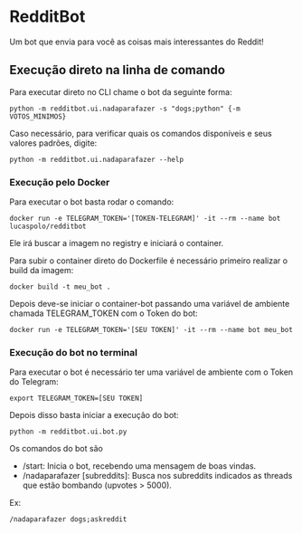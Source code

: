 # RedditBot

Um bot que envia para você as coisas mais interessantes do Reddit!

## Execução direto na linha de comando

Para executar direto no CLI chame o bot da seguinte forma:

`python -m redditbot.ui.nadaparafazer -s "dogs;python" {-m VOTOS_MINIMOS}`

Caso necessário, para verificar quais os comandos disponíveis e seus valores padrões, digite:

`python -m redditbot.ui.nadaparafazer --help`

### Execução pelo Docker

Para executar o bot basta rodar o comando:
 
`docker run -e TELEGRAM_TOKEN='[TOKEN-TELEGRAM]' -it --rm --name bot lucaspolo/redditbot`
 
Ele irá buscar a imagem no registry e iniciará o container.
 
Para subir o container direto do Dockerfile é necessário primeiro realizar o build da imagem:
 
`docker build -t meu_bot .`
 
Depois deve-se iniciar o container-bot passando uma variável de ambiente chamada TELEGRAM_TOKEN com o Token do bot:
 
`docker run -e TELEGRAM_TOKEN='[SEU TOKEN]' -it --rm --name bot meu_bot`
 
### Execução do bot no terminal

Para executar o bot é necessário ter uma variável de ambiente com o Token do Telegram:

`export TELEGRAM_TOKEN=[SEU TOKEN]`

Depois disso basta iniciar a execução do bot:

`python -m redditbot.ui.bot.py`

Os comandos do bot são 

- /start: Inicia o bot, recebendo uma mensagem de boas vindas.
- /nadaparafazer [subreddits]: Busca nos subreddits indicados as threads que estão bombando (upvotes > 5000).

Ex:

`/nadaparafazer dogs;askreddit`
